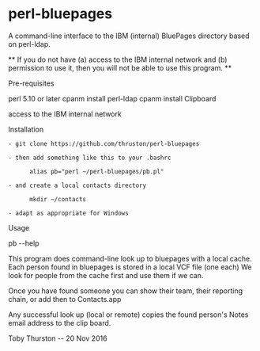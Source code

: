 # perl-bluepages
A command-line interface to the IBM (internal) BluePages directory based on perl-ldap.

** If you do not have (a) access to the IBM internal network and (b) permission to use it, 
then you will not be able to use this program. **

Pre-requisites

   perl 5.10 or later
   cpanm install perl-ldap
   cpanm install Clipboard

   access to the IBM internal network

Installation

    - git clone https://github.com/thruston/perl-bluepages

    - then add something like this to your .bashrc

          alias pb="perl ~/perl-bluepages/pb.pl"

    - and create a local contacts directory

          mkdir ~/contacts

    - adapt as appropriate for Windows

Usage

   pb --help

This program does command-line look up to bluepages with a local cache.
Each person found in bluepages is stored in a local VCF file (one each)
We look for people from the cache first and use them if we can.

Once you have found someone you can show their team, their reporting
chain, or add then to Contacts.app

Any successful look up (local or remote) copies the found person's Notes
email address to the clip board.

Toby Thurston -- 20 Nov 2016 
